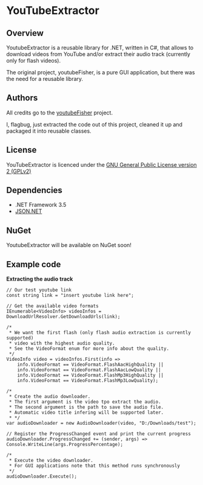 # YouTubeExtractor

## Overview
YoutubeExtractor is a reusable library for .NET, written in C#, that allows to download videos from YouTube and/or extract their audio track (currently only for flash videos).

The original project, youtubeFisher, is a pure GUI application, but there was the need for a reusable library.

## Authors
All credits go to the [youtubeFisher](http://youtubefisher.codeplex.com/) project.

I, flagbug, just extracted the code out of this project, cleaned it up and packaged it into reusable classes.

## License

YouTubeExtractor is licenced under the [GNU General Public License version 2 (GPLv2)](http://opensource.org/licenses/gpl-2.0)

## Dependencies

- .NET Framework 3.5
- [JSON.NET](http://json.codeplex.com/)

## NuGet

YoutubeExtractor will be available on NuGet soon!

## Example code

**Extracting the audio track**

	// Our test youtube link
	const string link = "insert youtube link here";
	
	// Get the available video formats
	IEnumerable<VideoInfo> videoInfos = DownloadUrlResolver.GetDownloadUrls(link);
	
	/*
	 * We want the first flash (only flash audio extraction is currently supported)
	 * video with the highest audio quality.
	 * See the VideoFormat enum for more info about the quality.
	 */
	VideoInfo video = videoInfos.First(info =>
	    info.VideoFormat == VideoFormat.FlashAacHighQuality ||
	    info.VideoFormat == VideoFormat.FlashAacLowQuality ||
	    info.VideoFormat == VideoFormat.FlashMp3HighQuality ||
	    info.VideoFormat == VideoFormat.FlashMp3LowQuality);
	
	/*
	 * Create the audio downloader.
	 * The first argument is the video tpo extract the audio.
	 * The second argument is the path to save the audio file.
	 * Automatic video title infering will be supported later.
	 * */
	var audioDownloader = new AudioDownloader(video, "D:/Downloads/test");
	
	// Register the ProgressChanged event and print the current progress
	audioDownloader.ProgressChanged += (sender, args) => Console.WriteLine(args.ProgressPercentage);
	
	/*
	 * Execute the video downloader.
	 * For GUI applications note that this method runs synchronously
	 */
	audioDownloader.Execute();

